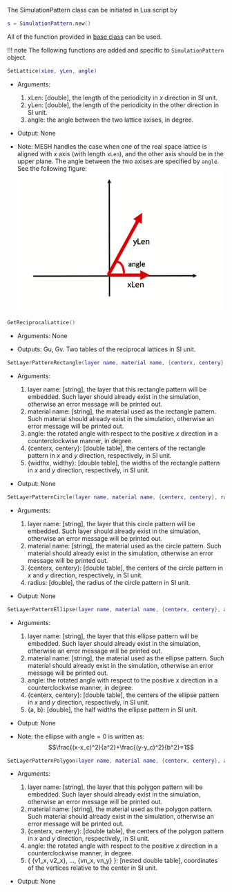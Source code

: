 The SimulationPattern class can be initiated in Lua script by
```lua
s = SimulationPattern.new()
```

All of the function provided in [base class](baseClass.md) can be used.


!!! note
    The following functions are added and specific to `SimulationPattern` object.

```lua
SetLattice(xLen, yLen, angle)
```
* Arguments:
    1. xLen: [double], the length of the periodicity in $x$ direction in SI unit.
    2. yLen: [double], the length of the periodicity in the other direction in SI unit.
    3. angle: the angle between the two lattice axises, in degree.

* Output: None

* Note: MESH handles the case when one of the real space lattice is aligned with $x$ axis (with length `xLen`), and the other axis should be in the upper plane. The angle between the two axises are specified by `angle`. See the following figure:
![coordinate system](coordinate.png)

```lua
GetReciprocalLattice()
```
* Arguments: None

* Outputs: Gu, Gv. Two tables of the reciprocal lattices in SI unit.

```lua
SetLayerPatternRectangle(layer name, material name, {centerx, centery}, angle, {widthx, widthy})
```
* Arguments:
    1. layer name: [string], the layer that this rectangle pattern will be embedded. Such layer should already exist in the simulation, otherwise an error message will be printed out.
    2. material name: [string],  the material used as the rectangle pattern. Such material should already exist in the simulation, otherwise an error message will be printed out.
    3. angle: the rotated angle with respect to the positive $x$ direction in a counterclockwise manner, in degree.
    4. {centerx, centery}: [double table], the centers of the rectangle pattern in $x$ and $y$ direction, respectively, in SI unit.
    5. {widthx, widthy}: [double table], the widths of the rectangle pattern in $x$ and $y$ direction, respectively, in SI unit.

* Output: None

```lua
SetLayerPatternCircle(layer name, material name, {centerx, centery}, radius)
```
* Arguments:
    1. layer name: [string], the layer that this circle pattern will be embedded. Such layer should already exist in the simulation, otherwise an error message will be printed out.
    2. material name: [string],  the material used as the circle pattern. Such material should already exist in the simulation, otherwise an error message will be printed out.
    3. {centerx, centery}: [double table], the centers of the circle pattern in $x$ and $y$ direction, respectively, in SI unit.
    4. radius: [double], the radius of the circle pattern in SI unit.

* Output: None

```lua
SetLayerPatternEllipse(layer name, material name, {centerx, centery}, angle, {a, b})
```
* Arguments:
    1. layer name: [string], the layer that this ellipse pattern will be embedded. Such layer should already exist in the simulation, otherwise an error message will be printed out.
    2. material name: [string],  the material used as the ellipse pattern. Such material should already exist in the simulation, otherwise an error message will be printed out.
    3. angle: the rotated angle with respect to the positive $x$ direction in a counterclockwise manner, in degree.
    4. {centerx, centery}: [double table], the centers of the ellipse pattern in $x$ and $y$ direction, respectively, in SI unit.
    5. {a, b}: [double], the half widths the ellipse pattern in SI unit.

* Output: None

* Note: the ellipse with angle$=0$ is written as:
    $$\frac{(x-x_c)^2}{a^2}+\frac{(y-y_c)^2}{b^2}=1$$

```lua
SetLayerPatternPolygon(layer name, material name, {centerx, centery}, angle, { {v1_x, v2_x}, ..., {vn_x, vn_y} })
```
* Arguments:
    1. layer name: [string], the layer that this polygon pattern will be embedded. Such layer should already exist in the simulation, otherwise an error message will be printed out.
    2. material name: [string],  the material used as the polygon pattern. Such material should already exist in the simulation, otherwise an error message will be printed out.
    3. {centerx, centery}: [double table], the centers of the polygon pattern in $x$ and $y$ direction, respectively, in SI unit.
    4. angle: the rotated angle with respect to the positive $x$ direction in a counterclockwise manner, in degree.
    5. { {v1_x, v2_x}, ..., {vn_x, vn_y} }: [nested double table], coordinates of the vertices relative to the center in SI unit.

* Output: None
